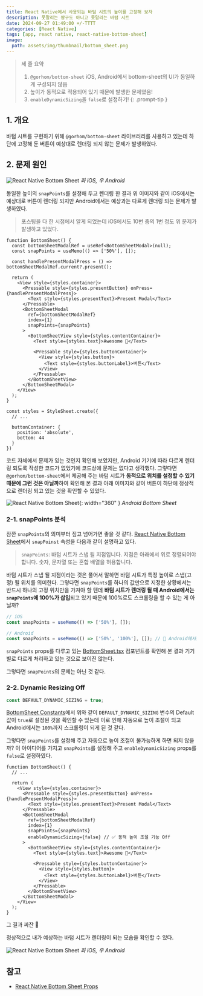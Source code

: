 ```yaml
---
title: React Native에서 사용되는 바텀 시트의 높이를 고정해 보자
description: 못말리는 짱구도 아니고 못말리는 바텀 시트
date: 2024-09-27 01:49:00 +/-TTTT
categories: [React Native]
tags: [app, react native, react-native-bottom-sheet]
image:
  path: assets/img/thumbnail/bottom_sheet.png
---
```


> 세 줄 요약
> 1. `@gorhom/bottom-sheet` iOS, Android에서 bottom-sheet의 UI가 동일하게 구성되지 않음
> 2. 높이가 동적으로 적용되어 있기 때문에 발생한 문제였음!
> 3. `enableDynamicSizing`을 `false`로 설정하기!
{: .prompt-tip }

## 1. 개요

바텀 시트를 구현하기 위해 `@gorhom/bottom-sheet` 라이브러리를 사용하고 있는데 하단에 고정해 둔 버튼이 예상대로 렌더링 되지 않는 문제가 발생하였다.

## 2. 문제 원인

![React Native Bottom Sheet](assets/img/writing/2/bottom_sheet_before.png)
_좌 iOS, 우 Android_

동일한 높이의 `snapPoints`를 설정해 두고 렌더링 한 결과 위 이미지와 같이 iOS에서는 예상대로 버튼이 렌더링 되지만 Android에서는 예상과는 다르게 렌더링 되는 문제가 발생하였다.

> 포스팅을 다 한 시점에서 알게 되었는데 iOS에서도 10번 중의 1번 정도 위 문제가 발생하고 있었다.

```tsx
function BottomSheet() {
  const bottomSheetModalRef = useRef<BottomSheetModal>(null);
  const snapPoints = useMemo(() => ['50%'], []);

  const handlePresentModalPress = () => bottomSheetModalRef.current?.present();

  return (
    <View style={styles.container}>
      <Pressable style={styles.presentButton} onPress={handlePresentModalPress}>
        <Text style={styles.presentText}>Present Modal</Text>
      </Pressable>
      <BottomSheetModal
        ref={bottomSheetModalRef}
        index={1}
        snapPoints={snapPoints}
      >
        <BottomSheetView style={styles.contentContainer}>
          <Text style={styles.text}>Awesome 🎉</Text>

          <Pressable style={styles.buttonContainer}>
            <View style={styles.button}>
              <Text style={styles.buttonLabel}>버튼</Text>
            </View>
          </Pressable>
        </BottomSheetView>
      </BottomSheetModal>
    </View>
  );
}

const styles = StyleSheet.create({
  // ...

  buttonContainer: {
    position: 'absolute',
    bottom: 44
  }
})
```

코드 자체에서 문제가 있는 것인지 확인해 보았지만, Android 기기에 따라 다르게 렌더링 되도록 작성한 코드가 없었기에 코드상에 문제는 없다고 생각했다. 그렇다면 `@gorhom/bottom-sheet`에서 제공해 주는 바텀 시트가 **동적으로 위치를 설정할 수 있기 때문에 그런 것은 아닐까**하여 확인해 본 결과 아래 이미지와 같이 버튼이 하단에 정상적으로 렌더링 되고 있는 것을 확인할 수 있었다.

![React Native Bottom Sheet](assets/img/writing/2/android_bottom_sheet.png){: width="360" }
_Android Bottom Sheet_

### 2-1. snapPoints 분석

잠깐 `snapPoints`의 의미부터 짚고 넘어가면 좋을 것 같다. [React Native Bottom Sheet](https://gorhom.dev/react-native-bottom-sheet/props#snappoints)에서 `snapPoinst` 속성을 다음과 같이 설명하고 있다.

> `snapPoints`: 바텀 시트가 스냅 될 지점입니다. 지점은 아래에서 위로 정렬되어야 합니다. 숫자, 문자열 또는 혼합 배열을 허용합니다.

바텀 시트가 스냅 될 지점이라는 것은 풀어서 말하면 바텀 시트가 특정 높이로 스냅(고정) 될 위치를 의미한다. 그렇다면 `snapPoints`를 하나의 값만으로 지정한 상황에서는 반드시 하나의 고정 위치만을 가져야 할 텐데 **바텀 시트가 렌더링 될 때 Android에서는 `snapPoints`에 100%가 삽입**되고 있기 때문에 100%로도 스크롤링을 할 수 있는 게 아닐까?

```typescript
// iOS
const snapPoints = useMemo(() => ['50%'], []);

// Android
const snapPoints = useMemo(() => ['50%', '100%'], []); // 🧐 Android에서는 렌더링 시점에서 100% 삽입?
```

`snapPoints` props를 다루고 있는 [BottomSheet.tsx](https://github.com/gorhom/react-native-bottom-sheet/blob/master/src/components/bottomSheet/BottomSheet.tsx) 컴포넌트를 확인해 본 결과 기기 별로 다르게 처리하고 있는 것으로 보이진 않는다.

그렇다면 `snapPoints`의 문제는 아닌 것 같다.

### 2-2. Dynamic Resizing Off

```typescript
const DEFAULT_DYNAMIC_SIZING = true;
```

[BottomSheet Constants](https://github.com/gorhom/react-native-bottom-sheet/blob/master/src/components/bottomSheet/constants.ts#L16)에서 위와 같이 `DEFAULT_DYNAMIC_SIZING` 변수의 Default 값이 `true`로 설정된 것을 확인할 수 있는데 이로 인해 자동으로 높이 조절이 되고 Android에서는 `100%`까지 스크롤링이 되게 된 것 같다.

그렇다면 `snapPoints`를 설정해 주고 자동으로 높이 조절이 불가능하게 하면 되지 않을까? 이 아이디어를 가지고 `snapPoints`를 설정해 주고 `enableDynamicSizing` props를 `false`로 설정하였다.

```tsx
function BottomSheet() {
  // ...

  return (
    <View style={styles.container}>
      <Pressable style={styles.presentButton} onPress={handlePresentModalPress}>
        <Text style={styles.presentText}>Present Modal</Text>
      </Pressable>
      <BottomSheetModal
        ref={bottomSheetModalRef}
        index={1}
        snapPoints={snapPoints}
        enableDynamicSizing={false} // ✅ 동적 높이 조절 기능 Off
      >
        <BottomSheetView style={styles.contentContainer}>
          <Text style={styles.text}>Awesome 🎉</Text>

          <Pressable style={styles.buttonContainer}>
            <View style={styles.button}>
              <Text style={styles.buttonLabel}>버튼</Text>
            </View>
          </Pressable>
        </BottomSheetView>
      </BottomSheetModal>
    </View>
  );
}
```

그 결과 짜잔 🎉

정상적으로 내가 예상하는 바텀 시트가 렌더링이 되는 모습을 확인할 수 있다.

![React Native Bottom Sheet](assets/img/writing/2/bottom_sheet_after.png)
_좌 iOS, 우 Android_

## 참고

- [React Native Bottom Sheet Props](https://gorhom.dev/react-native-bottom-sheet/props#snappoints)